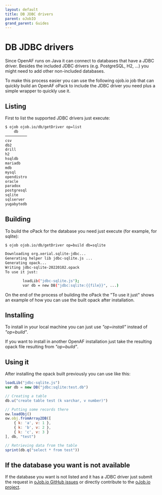```yaml
---
layout: default
title: DB JDBC drivers
parent: oJobIO
grand_parent: Guides
---
```


# DB JDBC drivers

Since OpenAF runs on Java it can connect to databases that have a JDBC driver. Besides the included JDBC drivers (e.g. PostgreSQL, H2, ...) you might need to add other non-included databases. 

To make this process easier you can use the following ojob.io job that can quickly build an OpenAF oPack to include the JDBC driver you need plus a simple wrapper to quickly use it.

## Listing

First to list the supported JDBC drivers just execute:

````bash
$ ojob ojob.io/db/getDriver op=list
    db    
──────────
csv       
db2       
drill     
h2        
hsqldb    
mariadb   
mdb       
mysql     
opendistro
oracle    
paradox   
postgresql
sqlite    
sqlserver 
yugabytedb
````

## Building

To build the oPack for the database you need just execute (for example, for sqlite):

````bash
$ ojob ojob.io/db/getDriver op=build db=sqlite

Downloading org.xerial.sqlite-jdbc...
Generating helper lib jdbc-sqlite.js ...
Generating opack...
Writing jdbc-sqlite-20220102.opack
To use it just:

        loadLib("jdbc-sqlite.js");
        var db = new DB("jdbc:sqlite:{{file}}", ...)
````

On the end of the process of building the oPack the "To use it just" shows an example of how you can use the built opack after installation.

## Installing

To install in your local machine you can just use _"op=install"_ instead of _"op=build"_.

If you want to install in another OpenAF installation just take the resulting opack file resulting from _"op=build"_.

## Using it

After installing the opack built previously you can use like this: 

````javascript
loadLib("jdbc-sqlite.js")
var db = new DB("jdbc:sqlite:test.db")

// Creating a table
db.u("create table test (k varchar, v number)")

// Putting some records there
ow.loadObj()
ow.obj.fromArray2DB([
    { k: 'a', v: 1 },
    { k: 'b', v: 2 },
    { k: 'c', v: 3 }
], db, "test")

// Retrieving data from the table
sprint(db.q("select * from test"))
````

## If the database you want is not available

If the database you want is not listed and it has a JDBC driver just submit the request in [oJob.io GitHub issues](https://github.com/OpenAF/oJob.io/issues) or directly contribute to the [oJob.io project](https://github.com/OpenAF/oJob.io).